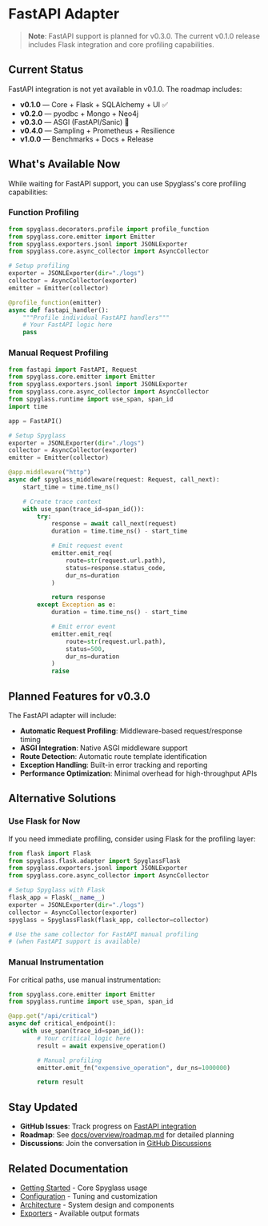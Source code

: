 # FastAPI Adapter

> **Note**: FastAPI support is planned for v0.3.0. The current v0.1.0 release includes Flask integration and core profiling capabilities.

## Current Status

FastAPI integration is not yet available in v0.1.0. The roadmap includes:

- **v0.1.0** — Core + Flask + SQLAlchemy + UI ✅
- **v0.2.0** — pyodbc + Mongo + Neo4j
- **v0.3.0** — ASGI (FastAPI/Sanic) 🔄
- **v0.4.0** — Sampling + Prometheus + Resilience
- **v1.0.0** — Benchmarks + Docs + Release

## What's Available Now

While waiting for FastAPI support, you can use Spyglass's core profiling capabilities:

### Function Profiling

```python
from spyglass.decorators.profile import profile_function
from spyglass.core.emitter import Emitter
from spyglass.exporters.jsonl import JSONLExporter
from spyglass.core.async_collector import AsyncCollector

# Setup profiling
exporter = JSONLExporter(dir="./logs")
collector = AsyncCollector(exporter)
emitter = Emitter(collector)

@profile_function(emitter)
async def fastapi_handler():
    """Profile individual FastAPI handlers"""
    # Your FastAPI logic here
    pass
```

### Manual Request Profiling

```python
from fastapi import FastAPI, Request
from spyglass.core.emitter import Emitter
from spyglass.exporters.jsonl import JSONLExporter
from spyglass.core.async_collector import AsyncCollector
from spyglass.runtime import use_span, span_id
import time

app = FastAPI()

# Setup Spyglass
exporter = JSONLExporter(dir="./logs")
collector = AsyncCollector(exporter)
emitter = Emitter(collector)

@app.middleware("http")
async def spyglass_middleware(request: Request, call_next):
    start_time = time.time_ns()

    # Create trace context
    with use_span(trace_id=span_id()):
        try:
            response = await call_next(request)
            duration = time.time_ns() - start_time

            # Emit request event
            emitter.emit_req(
                route=str(request.url.path),
                status=response.status_code,
                dur_ns=duration
            )

            return response
        except Exception as e:
            duration = time.time_ns() - start_time

            # Emit error event
            emitter.emit_req(
                route=str(request.url.path),
                status=500,
                dur_ns=duration
            )
            raise
```

## Planned Features for v0.3.0

The FastAPI adapter will include:

- **Automatic Request Profiling**: Middleware-based request/response timing
- **ASGI Integration**: Native ASGI middleware support
- **Route Detection**: Automatic route template identification
- **Exception Handling**: Built-in error tracking and reporting
- **Performance Optimization**: Minimal overhead for high-throughput APIs

## Alternative Solutions

### Use Flask for Now

If you need immediate profiling, consider using Flask for the profiling layer:

```python
from flask import Flask
from spyglass.flask.adapter import SpyglassFlask
from spyglass.exporters.jsonl import JSONLExporter
from spyglass.core.async_collector import AsyncCollector

# Setup Spyglass with Flask
flask_app = Flask(__name__)
exporter = JSONLExporter(dir="./logs")
collector = AsyncCollector(exporter)
spyglass = SpyglassFlask(flask_app, collector=collector)

# Use the same collector for FastAPI manual profiling
# (when FastAPI support is available)
```

### Manual Instrumentation

For critical paths, use manual instrumentation:

```python
from spyglass.core.emitter import Emitter
from spyglass.runtime import use_span, span_id

@app.get("/api/critical")
async def critical_endpoint():
    with use_span(trace_id=span_id()):
        # Your critical logic here
        result = await expensive_operation()

        # Manual profiling
        emitter.emit_fn("expensive_operation", dur_ns=1000000)

        return result
```

## Stay Updated

- **GitHub Issues**: Track progress on [FastAPI integration](https://github.com/ankan97dutta/spyglass/issues)
- **Roadmap**: See [docs/overview/roadmap.md](../overview/roadmap.md) for detailed planning
- **Discussions**: Join the conversation in [GitHub Discussions](https://github.com/ankan97dutta/spyglass/discussions)

## Related Documentation

- [Getting Started](../guides/getting-started.md) - Core Spyglass usage
- [Configuration](../guides/configuration.md) - Tuning and customization
- [Architecture](../architecture/) - System design and components
- [Exporters](../exporters/) - Available output formats
